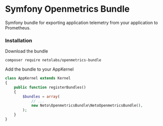 # Symfony Openmetrics Bundle
Symfony bundle for exporting application telemetry from your application to Prometheus. 

### Installation

Download the bundle

```
composer require netolabs/openmetrics-bundle
```

Add the bundle to your AppKernel

```php
class AppKernel extends Kernel
{
    public function registerBundles()
    {
        $bundles = array(
            // ...
            new Neto\OpenmetricsBundle\NetoOpenmetricsBundle(),
        );
    }
}
```